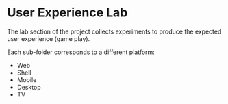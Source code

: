 User Experience Lab
===================

The lab section of the project collects experiments
to produce the expected user experience (game play).

Each sub-folder corresponds to a different platform:

* Web
* Shell
* Mobile
* Desktop
* TV
